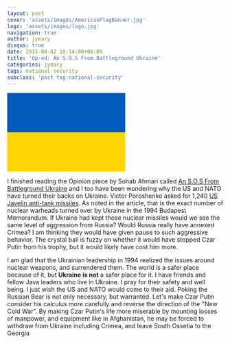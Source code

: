 ```yaml
---
layout: post
cover: 'assets/images/AmericanFlagBanner.jpg'
logo: 'assets/images/logo.jpg'
navigation: true
author: jyeary
disqus: true
date: 2015-08-02 18:14:00+00:00
title: 'Op-ed: An S.O.S From Battleground Ukraine'
categories: jyeary
tags: national-security
subclass: 'post tag-national-security'
---
```

![](data:image/png;base64,iVBORw0KGgoAAAANSUhEUgAAARMAAAC3CAMAAAAGjUrGAAAAD1BMVEUAW7v/1QAAVcCgnnX/2QA7hKVZAAAAzUlEQVR4nO3QsQGAMAzAsBT4/2b2eO0onaAZAAAAAAAAAAAAAAAAAAAAAAAAAAAAAACASx62ednmY5vD5qSclJNyUk7KSTkpJ+WknJSTclJOykk5KSflpJyUk3JSTspJOSkn5aSclJNyUk7KSTkpJ+WknJSTclJOykk5KSflpJyUk3JSTspJOSkn5aSclJNyUk7KSTkpJ+WknJSTclJOykk5KSflpJyUk3JSTspJOSkn5aSclJNyUk7KSTkpJ+WknJSTclJOykk5KSflpH7zk2pa0LCuDAAAAABJRU5ErkJggg==)

I finished reading the Opinion piece by Sohab Ahmari called [An S.O.S From Battleground Ukraine](http://www.wsj.com/articles/message-from-battlefield-ukraine-1438106297) and I too have been wondering why the US and NATO have turned their backs on Ukraine. Victor Poroshenko asked for 1,240 [US Javelin anti-tank missiles](https://en.wikipedia.org/wiki/FGM-148_Javelin). As noted in the article, that is the exact number of nuclear warheads turned over by Ukraine in the 1994 Budapest Memorandum. If Ukraine had kept those nuclear missiles would we see the same level of aggression from Russia? Would Russia really have annexed Crimea? I am thinking they would have given pause to such aggressive behavior. The crystal ball is fuzzy on whether it would have stopped Czar Putin from his trophy, but it would likely have cost him more.  
  
I am glad that the Ukrainian leadership in 1994 realized the issues around nuclear weapons, and surrendered them. The world is a safer place because of it, but **Ukraine is not** a safer place for it. I have friends and fellow Java leaders who live in Ukraine. I pray for their safety and well being. I just wish the US and NATO would come to their aid. Poking the Russian Bear is not only necessary, but warranted. Let's make Czar Putin consider his calculus more carefully and reverse the direction of the "New Cold War". By making Czar Putin's life more miserable by mounting losses of manpower, and equipment like in Afghanistan, he may be forced to withdraw from Ukraine including Crimea, and leave South Ossetia to the Georgia